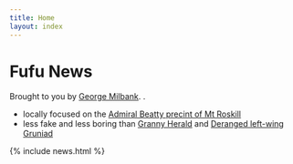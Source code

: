 ```yaml
---
title: Home
layout: index
---
```


# Fufu News

Brought to you by [George Milbank](https://github.com/GeorgeMilbank/GeorgeMilbank). .

- locally focused on the [Admiral Beatty precint of Mt Roskill](https://www.google.com/maps/place/Admiral+Beatty+Avenue,+Mount+Roskill,+Auckland+1041/@-36.8993581,174.7382121,337m/data=!3m1!1e3!4m6!3m5!1s0x6d0d465cfc15dff5:0x607c81cf41ea0cee!8m2!3d-36.8993731!4d174.7394969!16s%2Fg%2F1v2pqd8f?entry=ttu)  
- less fake and less boring than [Granny Herald](https://www.nzherald.co.nz/) and [Deranged left-wing Gruniad](https://www.theguardian.com/international)

{% include news.html %}
